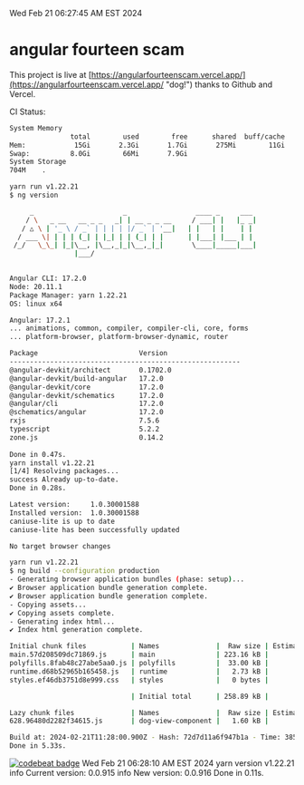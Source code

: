 Wed Feb 21 06:27:45 AM EST 2024

# angular fourteen scam


This project is live at [https://angularfourteenscam.vercel.app/](https://angularfourteenscam.vercel.app/ "dog!") thanks to Github and Vercel.

CI Status: 

```bash
System Memory
               total        used        free      shared  buff/cache   available
Mem:            15Gi       2.3Gi       1.7Gi       275Mi        11Gi        12Gi
Swap:          8.0Gi        66Mi       7.9Gi
System Storage
704M	.
```
```bash
yarn run v1.22.21
$ ng version

     _                      _                 ____ _     ___
    / \   _ __   __ _ _   _| | __ _ _ __     / ___| |   |_ _|
   / △ \ | '_ \ / _` | | | | |/ _` | '__|   | |   | |    | |
  / ___ \| | | | (_| | |_| | | (_| | |      | |___| |___ | |
 /_/   \_\_| |_|\__, |\__,_|_|\__,_|_|       \____|_____|___|
                |___/
    

Angular CLI: 17.2.0
Node: 20.11.1
Package Manager: yarn 1.22.21
OS: linux x64

Angular: 17.2.1
... animations, common, compiler, compiler-cli, core, forms
... platform-browser, platform-browser-dynamic, router

Package                         Version
---------------------------------------------------------
@angular-devkit/architect       0.1702.0
@angular-devkit/build-angular   17.2.0
@angular-devkit/core            17.2.0
@angular-devkit/schematics      17.2.0
@angular/cli                    17.2.0
@schematics/angular             17.2.0
rxjs                            7.5.6
typescript                      5.2.2
zone.js                         0.14.2
    
Done in 0.47s.
yarn install v1.22.21
[1/4] Resolving packages...
success Already up-to-date.
Done in 0.28s.
```
```bash
Latest version:     1.0.30001588
Installed version:  1.0.30001588
caniuse-lite is up to date
caniuse-lite has been successfully updated

No target browser changes
```
```bash
yarn run v1.22.21
$ ng build --configuration production
- Generating browser application bundles (phase: setup)...
✔ Browser application bundle generation complete.
✔ Browser application bundle generation complete.
- Copying assets...
✔ Copying assets complete.
- Generating index html...
✔ Index html generation complete.

Initial chunk files           | Names              |  Raw size | Estimated transfer size
main.57d208509dc71869.js      | main               | 223.16 kB |                60.44 kB
polyfills.8fab48c27abe5aa0.js | polyfills          |  33.00 kB |                10.67 kB
runtime.d68b52965b165458.js   | runtime            |   2.73 kB |                 1.27 kB
styles.ef46db3751d8e999.css   | styles             |   0 bytes |                       -

                              | Initial total      | 258.89 kB |                72.38 kB

Lazy chunk files              | Names              |  Raw size | Estimated transfer size
628.96480d2282f34615.js       | dog-view-component |   1.60 kB |               805 bytes

Build at: 2024-02-21T11:28:00.900Z - Hash: 72d7d11a6f947b1a - Time: 3857ms
Done in 5.33s.
```
[![codebeat badge](https://codebeat.co/badges/8cb3c84a-d002-4f78-98dd-3540260c751a)](https://codebeat.co/projects/github-com-kfedora-angularfourteenscam-master)
Wed Feb 21 06:28:10 AM EST 2024
yarn version v1.22.21
info Current version: 0.0.915
info New version: 0.0.916
Done in 0.11s.
